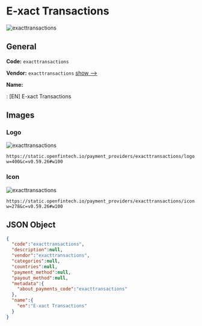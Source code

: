 
# E-xact Transactions 
![exacttransactions](https://static.openfintech.io/payment_providers/exacttransactions/logo.svg?w=400&c=v0.59.26#w100)  

## General 
 
**Code:** `exacttransactions` 
 
**Vendor:** `exacttransactions` [show -->](/vendors/exacttransactions/) 
 
**Name:** 
 
:	[EN] E-xact Transactions 
 

## Images 

### Logo 
 
![exacttransactions](https://static.openfintech.io/payment_providers/exacttransactions/logo.svg?w=400&c=v0.59.26#w100)  

```
https://static.openfintech.io/payment_providers/exacttransactions/logo.svg?w=400&c=v0.59.26#w100
```  

### Icon 
 
![exacttransactions](https://static.openfintech.io/payment_providers/exacttransactions/icon.svg?w=278&c=v0.59.26#w100)  

```
https://static.openfintech.io/payment_providers/exacttransactions/icon.svg?w=278&c=v0.59.26#w100
```  

## JSON Object 

```json
{
  "code":"exacttransactions",
  "description":null,
  "vendor":"exacttransactions",
  "categories":null,
  "countries":null,
  "payment_method":null,
  "payout_method":null,
  "metadata":{
    "about_payments_code":"exacttransactions"
  },
  "name":{
    "en":"E-xact Transactions"
  }
}
```  
